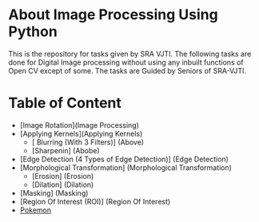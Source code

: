 # About Image Processing Using Python
This is the repository for tasks given by SRA VJTI. The following tasks are done for Digital Image processing without using any inbuilt functions of Open CV except of some. The tasks are Guided by Seniors of SRA-VJTI.

# Table of Content
* [Image Rotation](Image Processing)
* [Applying Kernels](Applying Kernels)
  * [ Blurring (With 3 Filters)] (Above)
  * [Sharpenin] (Abobe)
* [Edge Detection (4 Types of Edge Detection)] (Edge Detection)
* [Morphological Transformation] (Morphological Transformation)
  * [Erosion] (Erosion)
  * [Dilation] (Dilation)
* [Masking] (Masking)
* [Region Of Interest (ROI)] (Region Of Interest)
* [Pokemon](www.google.com)
